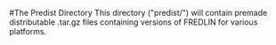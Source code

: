 #The Predist Directory
This directory ("predist/") will contain premade distributable .tar.gz files containing versions of FREDLIN for various platforms.

